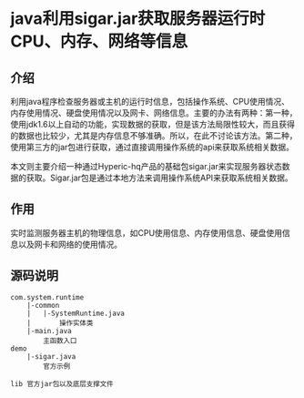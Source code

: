 # java利用sigar.jar获取服务器运行时CPU、内存、网络等信息

## 介绍

利用java程序检查服务器或主机的运行时信息，包括操作系统、CPU使用情况、内存使用情况、硬盘使用情况以及网卡、网络信息。主要的办法有两种：第一种，使用jdk1.6以上自动的功能，实现数据的获取，但是该方法局限性较大，而且获得的数据也比较少，尤其是内存信息不够准确。所以，在此不讨论该方法。第二种，使用第三方的jar包进行获取，通过直接调用操作系统的api来获取系统相关数据。

本文则主要介绍一种通过Hyperic-hq产品的基础包sigar.jar来实现服务器状态数据的获取。Sigar.jar包是通过本地方法来调用操作系统API来获取系统相关数据。

## 作用

实时监测服务器主机的物理信息，如CPU使用信息、内存使用信息、硬盘使用信息以及网卡和网络的使用情况。

## 源码说明

	com.system.runtime
		|-common
		|	|-SystemRuntime.java
		|		操作实体类
		|-main.java
			主函数入口
	demo
		|-sigar.java
			官方示例
	
	lib	官方jar包以及底层支撑文件